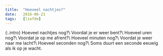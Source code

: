 ```yaml
---
title:  "Hoeveel nachtjes?"
date:   2016-06-21
tags:   [liefde]
---
```


{:.intro}
Hoeveel nachtjes nog?\\
Voordat je er weer bent?\\
Hoeveel uren nog?\\
Voordat je op me afrent?\\
Hoeveel minuten nog?\\
Voordat je weer naar me lacht?\\
Hoeveel seconden nog?\\
Soms duurt een seconde eeuwig als ik op je wacht.

